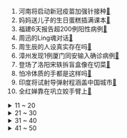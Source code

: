 1. 河南将启动新冠疫苗加强针接种[:link:](https://s.weibo.com/weibo?q=%23河南将启动新冠疫苗加强针接种%23&Refer=top)
2. 妈妈送儿子的生日蛋糕插满课本[:link:](https://s.weibo.com/weibo?q=%23妈妈送儿子的生日蛋糕插满课本%23&Refer=top)
3. 福建6天报告超200例阳性病例[:link:](https://s.weibo.com/weibo?q=%23福建6天报告超200例阳性病例%23&Refer=top)
4. 周迅的Ling魂对话[:link:](https://s.weibo.com/weibo?q=%23周迅的Ling魂对话%23&Refer=top)
5. 周生辰的人设真实存在吗[:link:](https://s.weibo.com/weibo?q=%23周生辰的人设真实存在吗%23&Refer=top)
6. 漳州发现1例厦门同安输入确诊病例[:link:](https://s.weibo.com/weibo?q=%23漳州发现1例厦门同安输入确诊病例%23&Refer=top)
7. 登场了洛阳宋轶拆盲盒像在切菜[:link:](https://s.weibo.com/weibo?q=%23登场了洛阳宋轶拆盲盒像在切菜%23&Refer=top)
8. 怕冷体质的手都是这样吗[:link:](https://s.weibo.com/weibo?q=%23怕冷体质的手都是这样吗%23&Refer=top)
9. 印度将试射导弹射程涵盖中国城市[:link:](https://s.weibo.com/weibo?q=%23印度将试射导弹射程涵盖中国城市%23&Refer=top)
10. 全红婵靠在巩立姣手臂上[:link:](https://s.weibo.com/weibo?q=%23全红婵靠在巩立姣手臂上%23&Refer=top)
<details>
<summary>11 ~ 20</summary>

11. 普京将出席北京冬奥会[:link:](https://s.weibo.com/weibo?q=%23普京将出席北京冬奥会%23&Refer=top)
12. 太空出差三人组回家过中秋[:link:](https://s.weibo.com/weibo?q=%23太空出差三人组回家过中秋%23&Refer=top)
13. 比不发还惨的中秋节礼品[:link:](https://s.weibo.com/weibo?q=%23比不发还惨的中秋节礼品%23&Refer=top)
14. 老人续弦儿女是否应该支持[:link:](https://s.weibo.com/weibo?q=%23老人续弦儿女是否应该支持%23&Refer=top)
15. 男子婚内转账第三者法院判令如数返还[:link:](https://s.weibo.com/weibo?q=%23男子婚内转账第三者法院判令如数返还%23&Refer=top)
16. 网友用积木还原神十二名场面[:link:](https://s.weibo.com/weibo?q=%23网友用积木还原神十二名场面%23&Refer=top)
17. 尼格买提制作人的镜头意识[:link:](https://s.weibo.com/weibo?q=%23尼格买提制作人的镜头意识%23&Refer=top)
18. 太空资产是国家的战略资产[:link:](https://s.weibo.com/weibo?q=%23太空资产是国家的战略资产%23&Refer=top)
19. 民房失火老人进屋取钱不幸身亡[:link:](https://s.weibo.com/weibo?q=%23民房失火老人进屋取钱不幸身亡%23&Refer=top)
20. 为什么月饼越来越贵了[:link:](https://s.weibo.com/weibo?q=%23为什么月饼越来越贵了%23&Refer=top)
</details>
<details>
<summary>21 ~ 30</summary>

21. 赵立坚说立陶宛涉台问题责任完全在立方[:link:](https://s.weibo.com/weibo?q=%23赵立坚说立陶宛涉台问题责任完全在立方%23&Refer=top)
22. 灵媒[:link:](https://s.weibo.com/weibo?q=%23灵媒%23&Refer=top)
23. 陈立农给王彦霖的新婚礼物[:link:](https://s.weibo.com/weibo?q=%23陈立农给王彦霖的新婚礼物%23&Refer=top)
24. 峰爆上映[:link:](https://s.weibo.com/weibo?q=%23峰爆上映%23&Refer=top)
25. 孟美岐耳环一分钟掉三次[:link:](https://s.weibo.com/weibo?q=%23孟美岐耳环一分钟掉三次%23&Refer=top)
26. 上海悬赏2100万抓山西前首富[:link:](https://s.weibo.com/weibo?q=%23上海悬赏2100万抓山西前首富%23&Refer=top)
27. 乔任梁父母感谢粉丝悼念[:link:](https://s.weibo.com/weibo?q=%23乔任梁父母感谢粉丝悼念%23&Refer=top)
28. 撒贝宁我在台里没几个朋友了[:link:](https://s.weibo.com/weibo?q=%23撒贝宁我在台里没几个朋友了%23&Refer=top)
29. 中国人的星辰大海会有更多可能[:link:](https://s.weibo.com/weibo?q=%23中国人的星辰大海会有更多可能%23&Refer=top)
30. 微信内测关怀模式[:link:](https://s.weibo.com/weibo?q=%23微信内测关怀模式%23&Refer=top)
</details>
<details>
<summary>31 ~ 40</summary>

31. 80秒回顾3名航天员出差生活[:link:](https://s.weibo.com/weibo?q=%2380秒回顾3名航天员出差生活%23&Refer=top)
32. 刘子行在公子倾城里还债[:link:](https://s.weibo.com/weibo?q=%23刘子行在公子倾城里还债%23&Refer=top)
33. 天猫超市就矿泉水现老鼠事件道歉[:link:](https://s.weibo.com/weibo?q=%23天猫超市就矿泉水现老鼠事件道歉%23&Refer=top)
34. 赵让cos流川枫[:link:](https://s.weibo.com/weibo?q=%23赵让cos流川枫%23&Refer=top)
35. 神十二航天员回家了[:link:](https://s.weibo.com/weibo?q=%23神十二航天员回家了%23&Refer=top)
36. 15天新生儿患先天性心脏病急需转院手术[:link:](https://s.weibo.com/weibo?q=%2315天新生儿患先天性心脏病急需转院手术%23&Refer=top)
37. 王一博没上脱口秀又好像上了[:link:](https://s.weibo.com/weibo?q=%23王一博没上脱口秀又好像上了%23&Refer=top)
38. 用英文吵架是什么体验[:link:](https://s.weibo.com/weibo?q=%23用英文吵架是什么体验%23&Refer=top)
39. 男子被同一女子连续打劫两次[:link:](https://s.weibo.com/weibo?q=%23男子被同一女子连续打劫两次%23&Refer=top)
40. 摆摊老人被城管暴力执法已立案调查[:link:](https://s.weibo.com/weibo?q=%23摆摊老人被城管暴力执法已立案调查%23&Refer=top)
</details>
<details>
<summary>41 ~ 50</summary>

41. 程了盛景初一集一吻[:link:](https://s.weibo.com/weibo?q=%23程了盛景初一集一吻%23&Refer=top)
42. 腾讯游戏公告中秋未成年人游戏限玩时间[:link:](https://s.weibo.com/weibo?q=%23腾讯游戏公告中秋未成年人游戏限玩时间%23&Refer=top)
43. 机智的医生生活第二季大结局[:link:](https://s.weibo.com/weibo?q=%23机智的医生生活第二季大结局%23&Refer=top)
44. 抢车位的发疯文学[:link:](https://s.weibo.com/weibo?q=%23抢车位的发疯文学%23&Refer=top)
45. 洛阳老君山到底有多美[:link:](https://s.weibo.com/weibo?q=%23洛阳老君山到底有多美%23&Refer=top)
46. 坚决抵制耽改之风等泛娱乐化[:link:](https://s.weibo.com/weibo?q=%23坚决抵制耽改之风等泛娱乐化%23&Refer=top)
47. 汉语水平考试有多难[:link:](https://s.weibo.com/weibo?q=%23汉语水平考试有多难%23&Refer=top)
48. 福建增派50名儿科医护支援莆田[:link:](https://s.weibo.com/weibo?q=%23福建增派50名儿科医护支援莆田%23&Refer=top)
49. 陈梦时尚芭莎乒乓大片[:link:](https://s.weibo.com/weibo?q=%23陈梦时尚芭莎乒乓大片%23&Refer=top)
50. 当医护后才发现生命的脆弱[:link:](https://s.weibo.com/weibo?q=%23当医护后才发现生命的脆弱%23&Refer=top)
51. 3位航天员离开太空之家前要干啥[:link:](https://s.weibo.com/weibo?q=%233位航天员离开太空之家前要干啥%23&Refer=top)
</details>